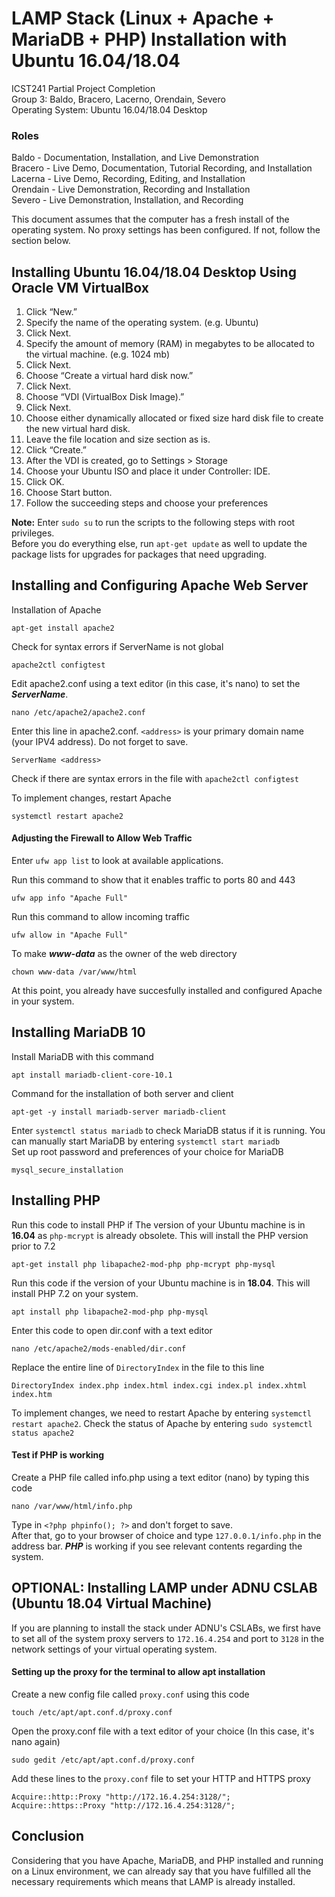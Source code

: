 # LAMP Stack (Linux + Apache + MariaDB + PHP) Installation with Ubuntu 16.04/18.04
ICST241 Partial Project Completion  
Group 3: Baldo, Bracero, Lacerno, Orendain, Severo  
Operating System: Ubuntu 16.04/18.04 Desktop

### Roles
Baldo - Documentation, Installation, and Live Demonstration  
Bracero - Live Demo, Documentation, Tutorial Recording, and Installation  
Lacerna - Live Demo, Recording, Editing, and Installation  
Orendain - Live Demonstration, Recording and Installation  
Severo - Live Demonstration, Installation, and Recording  

This document assumes that the computer has a fresh install of the operating system. No proxy
settings has been configured. If not, follow the section below.

## Installing Ubuntu 16.04/18.04 Desktop Using Oracle VM VirtualBox
1. Click “New.”
2. Specify the name of the operating system. (e.g. Ubuntu)
3. Click Next.
4. Specify the amount of memory (RAM) in megabytes to be allocated to the virtual machine. (e.g. 1024 mb)
5. Click Next.
6. Choose “Create a virtual hard disk now.”
7. Click Next.
8. Choose “VDI (VirtualBox Disk Image).”
9. Click Next.
10. Choose either dynamically allocated or fixed size hard disk file to create the new virtual hard disk.
11. Leave the file location and size section as is.
12. Click “Create.”
13. After the VDI is created, go to Settings > Storage
14. Choose your Ubuntu ISO and place it under Controller: IDE.
15. Click OK.
16. Choose Start button.
17. Follow the succeeding steps and choose your preferences

**Note:**
Enter `sudo su` to run the scripts to the following steps with root privileges.  
Before you do everything else, run `apt-get update` as well to update the package lists for upgrades for packages
that need upgrading.

## Installing and Configuring Apache Web Server
Installation of Apache
```
apt-get install apache2
```
Check for syntax errors if ServerName is not global
```
apache2ctl configtest
```
Edit apache2.conf using a text editor (in this case, it's nano) to set the ***ServerName***.
```
nano /etc/apache2/apache2.conf
```
Enter this line in apache2.conf. `<address>` is your primary domain name (your IPV4 address). Do not forget to save.
```
ServerName <address>
```
Check if there are syntax errors in the file with `apache2ctl configtest`  

To implement changes, restart Apache
```
systemctl restart apache2
```

#### Adjusting the Firewall to Allow Web Traffic
Enter `ufw app list` to look at available applications.

Run this command to show that it enables traffic to ports 80 and 443
```
ufw app info "Apache Full"
```
Run this command to allow incoming traffic
```
ufw allow in "Apache Full"
```
To make ***www-data*** as the owner of the web directory
```
chown www-data /var/www/html
```
At this point, you already have succesfully installed and configured Apache in your system.

## Installing MariaDB 10
Install MariaDB with this command
````
apt install mariadb-client-core-10.1
````
Command for the installation of both server and client
```
apt-get -y install mariadb-server mariadb-client
```
Enter `systemctl status mariadb` to check MariaDB status if it is running. You can manually start MariaDB by entering `systemctl start mariadb`  
Set up root password and preferences of your choice for MariaDB
```
mysql_secure_installation
```

## Installing PHP
Run this code to install PHP if The version of your Ubuntu machine is in **16.04** as `php-mcrypt` is already obsolete. This will install the PHP version prior to 7.2
```
apt-get install php libapache2-mod-php php-mcrypt php-mysql
```
Run this code if the version of your Ubuntu machine is in **18.04**. This will install PHP 7.2 on your system.
```
apt install php libapache2-mod-php php-mysql
```
Enter this code to open dir.conf with a text editor
```
nano /etc/apache2/mods-enabled/dir.conf
```
Replace the entire line of `DirectoryIndex` in the file to this line
```
DirectoryIndex index.php index.html index.cgi index.pl index.xhtml
index.htm
```
To implement changes, we need to restart Apache by entering `systemctl restart apache2`. Check the status of Apache by entering `sudo systemctl status apache2`

#### Test if PHP is working
Create a PHP file called info.php using a text editor (nano) by typing this code
```
nano /var/www/html/info.php
```
Type in `<?php phpinfo(); ?>` and don't forget to save.  
After that, go to your browser of choice and type `127.0.0.1/info.php` in the address bar. ***PHP*** is working if you see relevant contents regarding the system.

## OPTIONAL: Installing LAMP under ADNU CSLAB (Ubuntu 18.04 Virtual Machine)
If you are planning to install the stack under ADNU's CSLABs, we first have to set all of the
system proxy servers to `172.16.4.254` and port to `3128` in the network settings of your virtual operating system.

#### Setting up the proxy for the terminal to allow apt installation
Create a new config file called `proxy.conf` using this code
```
touch /etc/apt/apt.conf.d/proxy.conf
```
Open the proxy.conf file with a text editor of your choice (In this case, it's nano again)
```
sudo gedit /etc/apt/apt.conf.d/proxy.conf
```
Add these lines to the `proxy.conf` file to set your HTTP and HTTPS proxy
```
Acquire::http::Proxy "http://172.16.4.254:3128/";
Acquire::https::Proxy "http://172.16.4.254:3128/";
```

## Conclusion
Considering that you have Apache, MariaDB, and PHP installed and running on a Linux environment, we can already say that you have fulfilled all the necessary requirements which means that LAMP is already installed.
